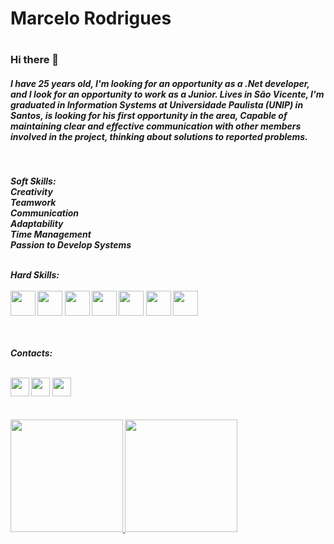 <h1>Marcelo Rodrigues<h1/>

### Hi there 👋
<h5>  
I have 25 years old, I'm looking for an opportunity as a .Net developer, and I look for an opportunity to work as a Junior. 
Lives in São Vicente, I'm graduated in Information Systems at Universidade Paulista (UNIP) in Santos, is looking for his first opportunity in the area, 
Capable of maintaining clear and effective communication with other members involved in the project, thinking about solutions to reported problems.    
<h5/>
<br/>  
  
Soft Skills:
<br>Creativity
<br>Teamwork
<br>Communication
<br>Adaptability
<br>Time Management
<br>Passion to Develop Systems  

<br>
Hard Skills:<br>
<br>  
<img src="https://cdn.jsdelivr.net/gh/devicons/devicon/icons/dotnetcore/dotnetcore-original.svg" width="40" height="40"/>  
<img src="https://cdn.jsdelivr.net/gh/devicons/devicon/icons/dot-net/dot-net-original-wordmark.svg" width="40" height="40"/>
<img src="https://cdn.jsdelivr.net/gh/devicons/devicon/icons/csharp/csharp-plain.svg" width="40" height="40"/>
<img src="https://cdn.jsdelivr.net/gh/devicons/devicon/icons/javascript/javascript-original.svg" width="40" height="40"/>
<img src="https://cdn.jsdelivr.net/gh/devicons/devicon/icons/git/git-original.svg" width="40" height="40"/>
<img src="https://cdn.jsdelivr.net/gh/devicons/devicon/icons/react/react-original.svg" width="40" height="40"/>  
<img src="https://cdn.jsdelivr.net/gh/devicons/devicon@latest/icons/angular/angular-original.svg" width="40" height="40"/>
          

<br><br>
Contacts:<br>
<br>
<div>
<a href="https://instagram.com/_sgirdor/" target="_blank"><img src="https://cdn-icons-png.flaticon.com/512/733/733558.png?w=740&t=st=1681499044~exp=1681499644~hmac=e5ebdd1cae334db2796e948f8ed15fafc29a427fd6c9bf649a82cccd064b5919" width="30" height="30" target="_blank"></a>
<a href = "mailto:marcelo.mdsr09@gmail.com"><img src="https://cdn-icons-png.flaticon.com/512/732/732200.png?w=740&t=st=1681499307~exp=1681499907~hmac=4c363e17307343043f0cd026678500a15f89e16a5d94d291f0f0f7b421f481f3" width="30" height="30" target="_blank"></a>
<a href="https://www.linkedin.com/in/marcelo-santosrodrigues" target="_blank"><img src="https://cdn-icons-png.flaticon.com/512/174/174857.png?w=740&t=st=1681498855~exp=1681499455~hmac=54624a07b4533fd9fb0399744fe41ea95542625a25ccc8176111d55ef52afbb9" width="30" height="30" target="_blank"></a>   
</div>
<br><br>

<div>
<a href="https://github.com/MarceloR9">
<img height="180em" src="https://github-readme-stats.vercel.app/api/top-langs/?username=MarceloR9&layout=compact&langs_count=7&theme=dracula"/>
<img height="180em" src="https://github-readme-stats.vercel.app/api?username=MarceloR9&show_icons=true&theme=dracula&include_all_commits=true&count_private=true"/>
</div>  
